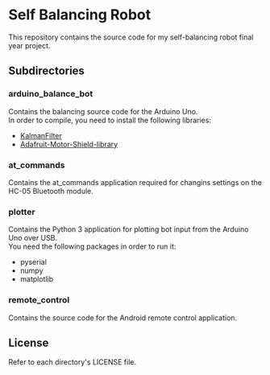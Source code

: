# Self Balancing Robot

This repository contains the source code for my self-balancing robot final year project.

## Subdirectories

### arduino_balance_bot

Contains the balancing source code for the Arduino Uno.  
In order to compile, you need to install the following libraries:

- [KalmanFilter](https://github.com/TKJElectronics/KalmanFilter)
- [Adafruit-Motor-Shield-library](https://github.com/adafruit/Adafruit-Motor-Shield-library)

### at_commands

Contains the at_commands application required for changins settings on the HC-05 Bluetooth module.

### plotter

Contains the Python 3 application for plotting bot input from the Arduino Uno over USB.  
You need the following packages in order to run it:

- pyserial
- numpy
- matplotlib

### remote_control

Contains the source code for the Android remote control application.

## License

Refer to each directory's LICENSE file.
